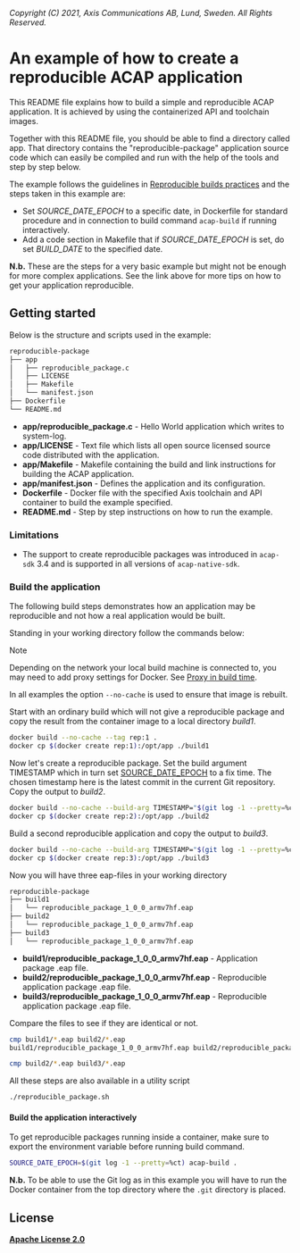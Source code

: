 *Copyright (C) 2021, Axis Communications AB, Lund, Sweden. All Rights Reserved.*

# An example of how to create a reproducible ACAP application

This README file explains how to build a simple and reproducible ACAP application. It is achieved by using the containerized API and toolchain images.

Together with this README file, you should be able to find a directory called app. That directory contains the "reproducible-package" application source code which can easily be compiled and run with the help of the tools and step by step below.

The example follows the guidelines in [Reproducible builds practices](https://reproducible-builds.org/)
and the steps taken in this example are:

- Set *SOURCE_DATE_EPOCH* to a specific date, in Dockerfile for standard
  procedure and in connection to build command `acap-build` if running
  interactively.
- Add a code section in Makefile that if *SOURCE_DATE_EPOCH*  is set, do set
  *BUILD_DATE* to the specified date.

**N.b.** These are the steps for a very basic example but might not be enough
for more complex applications. See the link above for more tips on how to get
your application reproducible.

## Getting started

Below is the structure and scripts used in the example:

```sh
reproducible-package
├── app
│   ├── reproducible_package.c
│   ├── LICENSE
│   ├── Makefile
│   └── manifest.json
├── Dockerfile
└── README.md
```

- **app/reproducible_package.c** - Hello World application which writes to system-log.
- **app/LICENSE** - Text file which lists all open source licensed source code distributed with the application.
- **app/Makefile** - Makefile containing the build and link instructions for building the ACAP application.
- **app/manifest.json** - Defines the application and its configuration.
- **Dockerfile** - Docker file with the specified Axis toolchain and API container to build the example specified.
- **README.md** - Step by step instructions on how to run the example.

### Limitations

- The support to create reproducible packages was introduced in `acap-sdk` 3.4
  and is supported in all versions of `acap-native-sdk`.

### Build the application

The following build steps demonstrates how an application may be reproducible
and not how a real application would be built.

Standing in your working directory follow the commands below:

> [!NOTE]
>
> Depending on the network your local build machine is connected to, you may need to add proxy
> settings for Docker. See
> [Proxy in build time](https://developer.axis.com/acap/develop/proxy/#proxy-in-build-time).

In all examples the option `--no-cache` is used to ensure that image is rebuilt.

Start with an ordinary build which will not give a reproducible package and
copy the result from the container image to a local directory *build1*.

```sh
docker build --no-cache --tag rep:1 .
docker cp $(docker create rep:1):/opt/app ./build1
```

Now let's create a reproducible package. Set the build argument TIMESTAMP which
in turn set [SOURCE_DATE_EPOCH](https://reproducible-builds.org/docs/source-date-epoch/)
to a fix time. The chosen timestamp here is the latest commit in the current
Git repository. Copy the output to *build2*.

```sh
docker build --no-cache --build-arg TIMESTAMP="$(git log -1 --pretty=%ct)" --tag rep:2 .
docker cp $(docker create rep:2):/opt/app ./build2
```

Build a second reproducible application and copy the output to *build3*.

```sh
docker build --no-cache --build-arg TIMESTAMP="$(git log -1 --pretty=%ct)" --tag rep:3 .
docker cp $(docker create rep:3):/opt/app ./build3
```

Now you will have three eap-files in your working directory

```sh
reproducible-package
├── build1
│   └── reproducible_package_1_0_0_armv7hf.eap
├── build2
│   └── reproducible_package_1_0_0_armv7hf.eap
├── build3
│   └── reproducible_package_1_0_0_armv7hf.eap
```

- **build1/reproducible_package_1_0_0_armv7hf.eap** - Application package .eap file.
- **build2/reproducible_package_1_0_0_armv7hf.eap** - Reproducible application package .eap file.
- **build3/reproducible_package_1_0_0_armv7hf.eap** - Reproducible application package .eap file.

Compare the files to see if they are identical or not.

```sh
cmp build1/*.eap build2/*.eap
build1/reproducible_package_1_0_0_armv7hf.eap build2/reproducible_package_1_0_0_armv7hf.eap differ: byte 13, line 1

cmp build2/*.eap build3/*.eap

```

All these steps are also available in a utility script

```sh
./reproducible_package.sh
```

#### Build the application interactively

To get reproducible packages running inside a container, make sure to export the
environment variable before running build command.

```sh
SOURCE_DATE_EPOCH=$(git log -1 --pretty=%ct) acap-build .
```

**N.b.** To be able to use the Git log as in this example you will have to run
the Docker container from the top directory where the `.git` directory is placed.

## License

**[Apache License 2.0](../LICENSE)**
